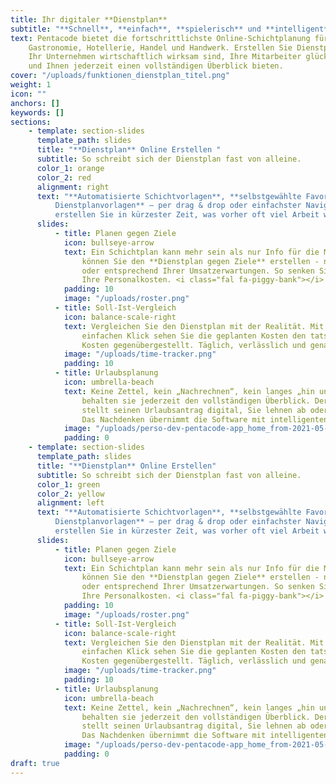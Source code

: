 ```yaml
---
title: Ihr digitaler **Dienstplan**
subtitle: "**Schnell**, **einfach**, **spielerisch** und **intelligent**"
text: Pentacode bietet die fortschrittlichste Online-Schichtplanung für
    Gastronomie, Hotellerie, Handel und Handwerk. Erstellen Sie Dienstpläne, die für
    Ihr Unternehmen wirtschaftlich wirksam sind, Ihre Mitarbeiter glücklich machen
    und Ihnen jederzeit einen vollständigen Überblick bieten.
cover: "/uploads/funktionen_dienstplan_titel.png"
weight: 1
icon: ""
anchors: []
keywords: []
sections:
    - template: section-slides
      template_path: slides
      title: "**Dienstplan** Online Erstellen "
      subtitle: So schreibt sich der Dienstplan fast von alleine.
      color_1: orange
      color_2: red
      alignment: right
      text: "**Automatisierte Schichtvorlagen**, **selbstgewählte Favoriten**, **individuelle
          Dienstplanvorlagen** – per drag & drop oder einfachster Navigation über die Tastatur
          erstellen Sie in kürzester Zeit, was vorher oft viel Arbeit war."
      slides:
          - title: Planen gegen Ziele
            icon: bullseye-arrow
            text: Ein Schichtplan kann mehr sein als nur Info für die Mitarbeiter. In Pentacode
                können Sie den **Dienstplan gegen Ziele** erstellen - nach vorgegebener Stundenanzahl
                oder entsprechend Ihrer Umsatzerwartungen. So senken Sie bereits bei der Planung
                Ihre Personalkosten. <i class="fal fa-piggy-bank"></i>
            padding: 10
            image: "/uploads/roster.png"
          - title: Soll-Ist-Vergleich
            icon: balance-scale-right
            text: Vergleichen Sie den Dienstplan mit der Realität. Mit einem
                einfachen Klick sehen Sie die geplanten Kosten den tatsächlichen
                Kosten gegenübergestellt. Täglich, verlässlich und genau.
            image: "/uploads/time-tracker.png"
            padding: 10
          - title: Urlaubsplanung
            icon: umbrella-beach
            text: Keine Zettel, kein „Nachrechnen“, kein langes „hin und her“ –
                behalten sie jederzeit den vollständigen Überblick. Der Mitarbeiter
                stellt seinen Urlaubsantrag digital, Sie lehnen ab oder genehmigen.
                Das Nachdenken übernimmt die Software mit intelligenten Vorschlägen.
            image: "/uploads/perso-dev-pentacode-app_home_from-2021-05-06-to-2021-05-17-iphone-6_7_8.png"
            padding: 0
    - template: section-slides
      template_path: slides
      title: "**Dienstplan** Online Erstellen"
      subtitle: So schreibt sich der Dienstplan fast von alleine.
      color_1: green
      color_2: yellow
      alignment: left
      text: "**Automatisierte Schichtvorlagen**, **selbstgewählte Favoriten**, **individuelle
          Dienstplanvorlagen** – per drag & drop oder einfachster Navigation über die Tastatur
          erstellen Sie in kürzester Zeit, was vorher oft viel Arbeit war."
      slides:
          - title: Planen gegen Ziele
            icon: bullseye-arrow
            text: Ein Schichtplan kann mehr sein als nur Info für die Mitarbeiter. In Pentacode
                können Sie den **Dienstplan gegen Ziele** erstellen - nach vorgegebener Stundenanzahl
                oder entsprechend Ihrer Umsatzerwartungen. So senken Sie bereits bei der Planung
                Ihre Personalkosten. <i class="fal fa-piggy-bank"></i>
            padding: 10
            image: "/uploads/roster.png"
          - title: Soll-Ist-Vergleich
            icon: balance-scale-right
            text: Vergleichen Sie den Dienstplan mit der Realität. Mit einem
                einfachen Klick sehen Sie die geplanten Kosten den tatsächlichen
                Kosten gegenübergestellt. Täglich, verlässlich und genau.
            image: "/uploads/time-tracker.png"
            padding: 10
          - title: Urlaubsplanung
            icon: umbrella-beach
            text: Keine Zettel, kein „Nachrechnen“, kein langes „hin und her“ –
                behalten sie jederzeit den vollständigen Überblick. Der Mitarbeiter
                stellt seinen Urlaubsantrag digital, Sie lehnen ab oder genehmigen.
                Das Nachdenken übernimmt die Software mit intelligenten Vorschlägen.
            image: "/uploads/perso-dev-pentacode-app_home_from-2021-05-06-to-2021-05-17-iphone-6_7_8.png"
            padding: 0
draft: true
---
```

